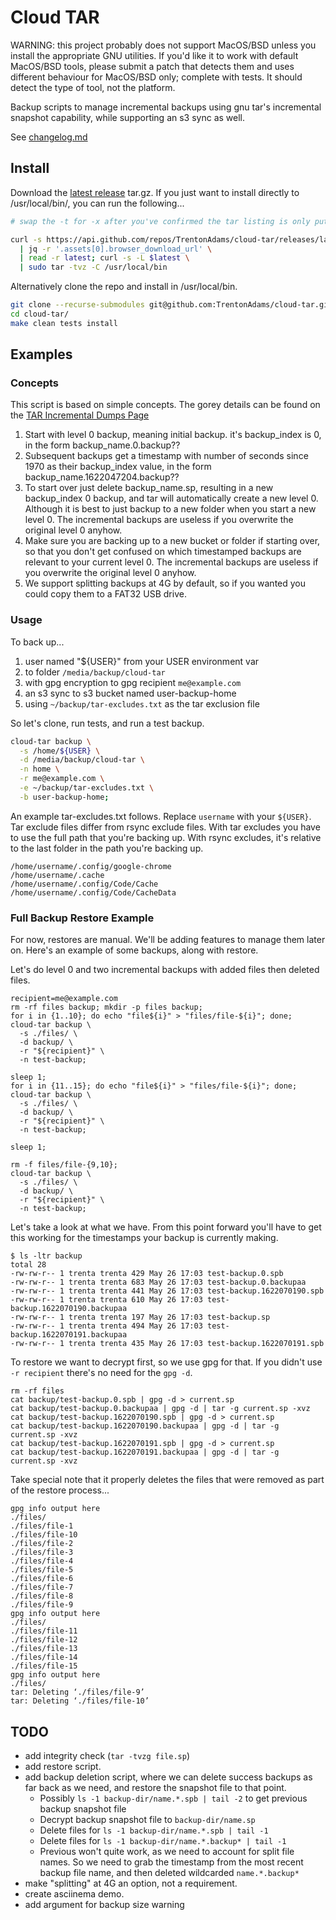 # Cloud TAR

WARNING: this project probably does not support MacOS/BSD unless you install the
appropriate GNU utilities. If you'd like it to work with default MacOS/BSD
tools, please submit a patch that detects them and uses different behaviour for
MacOS/BSD only; complete with tests. It should detect the type of tool, not the
platform.

Backup scripts to manage incremental backups using gnu tar's incremental
snapshot capability, while supporting an s3 sync as well.

See [changelog.md](changelog.md)

## Install

Download
the [latest release](https://github.com/TrentonAdams/cloud-tar/releases/latest)
tar.gz. If you just want to install directly to /usr/local/bin/, you can run the
following...

```bash
# swap the -t for -x after you've confirmed the tar listing is only putting cloud-tar in `/usr/local/bin/`

curl -s https://api.github.com/repos/TrentonAdams/cloud-tar/releases/latest \
  | jq -r '.assets[0].browser_download_url' \
  | read -r latest; curl -s -L $latest \
  | sudo tar -tvz -C /usr/local/bin
```

Alternatively clone the repo and install in /usr/local/bin.

```bash
git clone --recurse-submodules git@github.com:TrentonAdams/cloud-tar.git
cd cloud-tar/
make clean tests install
```

## Examples

### Concepts

This script is based on simple concepts. The gorey details can be found on
the [TAR Incremental Dumps Page](https://www.gnu.org/software/tar/manual/html_node/Incremental-Dumps.html)

1. Start with level 0 backup, meaning initial backup. it's backup_index is 0, in
   the form backup_name.0.backup??
2. Subsequent backups get a timestamp with number of seconds since 1970 as their
   backup_index value, in the form backup_name.1622047204.backup??
3. To start over just delete backup_name.sp, resulting in a new backup_index 0
   backup, and tar will automatically create a new level 0. Although it is best
   to just backup to a new folder when you start a new level 0. The incremental
   backups are useless if you overwrite the original level 0 anyhow.
4. Make sure you are backing up to a new bucket or folder if starting over, so
   that you don't get confused on which timestamped backups are relevant to your
   current level 0. The incremental backups are useless if you overwrite the
   original level 0 anyhow.
5. We support splitting backups at 4G by default, so if you wanted you could
   copy them to a FAT32 USB drive.

### Usage

To back up...

1. user named "${USER}" from your USER environment var
2. to folder `/media/backup/cloud-tar`
3. with gpg encryption to gpg recipient `me@example.com`
4. an s3 sync to s3 bucket named user-backup-home
5. using `~/backup/tar-excludes.txt` as the tar exclusion file

So let's clone, run tests, and run a test backup.

```bash
cloud-tar backup \
  -s /home/${USER} \
  -d /media/backup/cloud-tar \
  -n home \
  -r me@example.com \
  -e ~/backup/tar-excludes.txt \
  -b user-backup-home;
```

An example tar-excludes.txt follows. Replace `username` with your `${USER}`. Tar
exclude files differ from rsync exclude files. With tar excludes you have to use
the full path that you're backing up. With rsync excludes, it's relative to the
last folder in the path you're backing up.

```text
/home/username/.config/google-chrome
/home/username/.cache
/home/username/.config/Code/Cache
/home/username/.config/Code/CacheData
```

### Full Backup Restore Example

For now, restores are manual. We'll be adding features to manage them later on.
Here's an example of some backups, along with restore.

Let's do level 0 and two incremental backups with added files then deleted
files.

```
recipient=me@example.com
rm -rf files backup; mkdir -p files backup;
for i in {1..10}; do echo "file${i}" > "files/file-${i}"; done;
cloud-tar backup \
  -s ./files/ \
  -d backup/ \
  -r "${recipient}" \
  -n test-backup;

sleep 1;
for i in {11..15}; do echo "file${i}" > "files/file-${i}"; done;
cloud-tar backup \
  -s ./files/ \
  -d backup/ \
  -r "${recipient}" \
  -n test-backup;

sleep 1;

rm -f files/file-{9,10};
cloud-tar backup \
  -s ./files/ \
  -d backup/ \
  -r "${recipient}" \
  -n test-backup;
```

Let's take a look at what we have. From this point forward you'll have to get
this working for the timestamps your backup is currently making.

```
$ ls -ltr backup             
total 28
-rw-rw-r-- 1 trenta trenta 429 May 26 17:03 test-backup.0.spb
-rw-rw-r-- 1 trenta trenta 683 May 26 17:03 test-backup.0.backupaa
-rw-rw-r-- 1 trenta trenta 441 May 26 17:03 test-backup.1622070190.spb
-rw-rw-r-- 1 trenta trenta 610 May 26 17:03 test-backup.1622070190.backupaa
-rw-rw-r-- 1 trenta trenta 197 May 26 17:03 test-backup.sp
-rw-rw-r-- 1 trenta trenta 494 May 26 17:03 test-backup.1622070191.backupaa
-rw-rw-r-- 1 trenta trenta 435 May 26 17:03 test-backup.1622070191.spb
```

To restore we want to decrypt first, so we use gpg for that. If you didn't
use `-r recipient` there's no need for the `gpg -d`.

```
rm -rf files
cat backup/test-backup.0.spb | gpg -d > current.sp
cat backup/test-backup.0.backupaa | gpg -d | tar -g current.sp -xvz
cat backup/test-backup.1622070190.spb | gpg -d > current.sp
cat backup/test-backup.1622070190.backupaa | gpg -d | tar -g current.sp -xvz
cat backup/test-backup.1622070191.spb | gpg -d > current.sp
cat backup/test-backup.1622070191.backupaa | gpg -d | tar -g current.sp -xvz
```

Take special note that it properly deletes the files that were removed as part
of the restore process...

```
gpg info output here
./files/
./files/file-1
./files/file-10
./files/file-2
./files/file-3
./files/file-4
./files/file-5
./files/file-6
./files/file-7
./files/file-8
./files/file-9
gpg info output here
./files/
./files/file-11
./files/file-12
./files/file-13
./files/file-14
./files/file-15
gpg info output here
./files/
tar: Deleting ‘./files/file-9’
tar: Deleting ‘./files/file-10’
```

## TODO

* add integrity check (`tar -tvzg file.sp`)
* add restore script.
* add backup deletion script, where we can delete success backups as far back as
  we need, and restore the snapshot file to that point.
    * Possibly `ls -1 backup-dir/name.*.spb | tail -2` to get previous backup
      snapshot file
    * Decrypt backup snapshot file to `backup-dir/name.sp`
    * Delete files for `ls -1 backup-dir/name.*.spb | tail -1`
    * Delete files for `ls -1 backup-dir/name.*.backup* | tail -1`
    * Previous won't quite work, as we need to account for split file names. So
      we need to grab the timestamp from the most recent backup file name, and
      then deleted wildcarded `name.*.backup*`
* make "splitting" at 4G an option, not a requirement.
* create asciinema demo.
* add argument for backup size warning
